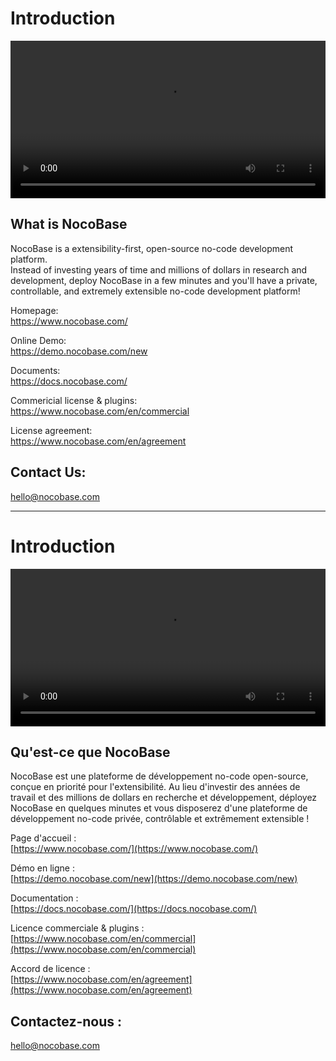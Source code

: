 # Introduction

<video width="100%" controls>
      <source src="https://static-docs.nocobase.com/NocoBase0510.mp4" type="video/mp4">
</video>


## What is NocoBase

NocoBase is a extensibility-first, open-source no-code development platform.  
Instead of investing years of time and millions of dollars in research and development, deploy NocoBase in a few minutes and you'll have a private, controllable, and extremely extensible no-code development platform!

Homepage:  
https://www.nocobase.com/

Online Demo:  
https://demo.nocobase.com/new

Documents:  
https://docs.nocobase.com/

Commericial license & plugins:  
https://www.nocobase.com/en/commercial

License agreement:   
https://www.nocobase.com/en/agreement


## Contact Us:  
hello@nocobase.com


-----
# Introduction

<video width="100%" controls>
      <source src="https://static-docs.nocobase.com/NocoBase0510.mp4" type="video/mp4">
</video>

## Qu'est-ce que NocoBase

NocoBase est une plateforme de développement no-code open-source, conçue en priorité pour l'extensibilité.
Au lieu d'investir des années de travail et des millions de dollars en recherche et développement, déployez NocoBase en quelques minutes et vous disposerez d'une plateforme de développement no-code privée, contrôlable et extrêmement extensible !

Page d'accueil :  
[https://www.nocobase.com/](https://www.nocobase.com/)

Démo en ligne :  
[https://demo.nocobase.com/new](https://demo.nocobase.com/new)

Documentation :  
[https://docs.nocobase.com/](https://docs.nocobase.com/)

Licence commerciale & plugins :  
[https://www.nocobase.com/en/commercial](https://www.nocobase.com/en/commercial)

Accord de licence :  
[https://www.nocobase.com/en/agreement](https://www.nocobase.com/en/agreement)

## Contactez-nous :  
hello@nocobase.com
